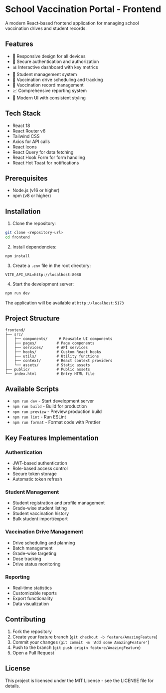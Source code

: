 # School Vaccination Portal - Frontend

A modern React-based frontend application for managing school vaccination drives and student records.

## Features

- 📱 Responsive design for all devices
- 🔐 Secure authentication and authorization
- 📊 Interactive dashboard with key metrics
- 👥 Student management system
- 💉 Vaccination drive scheduling and tracking
- 📝 Vaccination record management
- 📈 Comprehensive reporting system
- 🎨 Modern UI with consistent styling

## Tech Stack

- React 18
- React Router v6
- Tailwind CSS
- Axios for API calls
- React Icons
- React Query for data fetching
- React Hook Form for form handling
- React Hot Toast for notifications

## Prerequisites

- Node.js (v16 or higher)
- npm (v8 or higher)

## Installation

1. Clone the repository:
```bash
git clone <repository-url>
cd frontend
```

2. Install dependencies:
```bash
npm install
```

3. Create a `.env` file in the root directory:
```env
VITE_API_URL=http://localhost:8080
```

4. Start the development server:
```bash
npm run dev
```

The application will be available at `http://localhost:5173`

## Project Structure

```
frontend/
├── src/
│   ├── components/     # Reusable UI components
│   ├── pages/         # Page components
│   ├── services/      # API services
│   ├── hooks/         # Custom React hooks
│   ├── utils/         # Utility functions
│   ├── context/       # React context providers
│   └── assets/        # Static assets
├── public/            # Public assets
└── index.html         # Entry HTML file
```

## Available Scripts

- `npm run dev` - Start development server
- `npm run build` - Build for production
- `npm run preview` - Preview production build
- `npm run lint` - Run ESLint
- `npm run format` - Format code with Prettier

## Key Features Implementation

### Authentication
- JWT-based authentication
- Role-based access control
- Secure token storage
- Automatic token refresh

### Student Management
- Student registration and profile management
- Grade-wise student listing
- Student vaccination history
- Bulk student import/export

### Vaccination Drive Management
- Drive scheduling and planning
- Batch management
- Grade-wise targeting
- Dose tracking
- Drive status monitoring

### Reporting
- Real-time statistics
- Customizable reports
- Export functionality
- Data visualization

## Contributing

1. Fork the repository
2. Create your feature branch (`git checkout -b feature/AmazingFeature`)
3. Commit your changes (`git commit -m 'Add some AmazingFeature'`)
4. Push to the branch (`git push origin feature/AmazingFeature`)
5. Open a Pull Request

## License

This project is licensed under the MIT License - see the LICENSE file for details.
